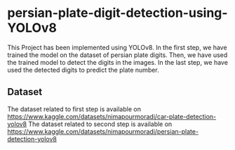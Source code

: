 # persian-plate-digit-detection-using-YOLOv8

This Project has been implemented using YOLOv8. In the first step, we have trained the model on the dataset of persian plate digits. Then, we have used the trained model to detect the digits in the images. In the last step, we have used the detected digits to predict the plate number.

## Dataset

The dataset related to first step is available on https://www.kaggle.com/datasets/nimapourmoradi/car-plate-detection-yolov8 
The dataset related to second step is available on https://www.kaggle.com/datasets/nimapourmoradi/persian-plate-detection-yolov8
